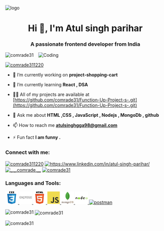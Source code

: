 ![logo](https://miro.medium.com/max/828/1*OxT7UjIwhklKE8d8SFyo7g.gif)
<h1 align="center">Hi 👋, I'm Atul singh parihar</h1>
<h3 align="center">A passionate frontend developer from India</h3>
<img align="right" alt="Coding" width="400" src="https://cdn.dribbble.com/users/1162077/screenshots/3848914/programmer.gif">
<p align="left"> <img src="https://komarev.com/ghpvc/?username=comrade31&label=Profile%20views&color=0e75b6&style=flat" alt="comrade31" /> </p>

<p align="left"> <a href="https://twitter.com/comrade311220" target="blank"><img src="https://img.shields.io/twitter/follow/comrade311220?logo=twitter&style=for-the-badge" alt="comrade311220" /></a> </p>

- 🔭 I’m currently working on **project-shopping-cart**

- 🌱 I’m currently learning **React , DSA**

- 👨‍💻 All of my projects are available at [https://github.com/comrade31/Function-Up-Project-s-.git](https://github.com/comrade31/Function-Up-Project-s-.git)

- 💬 Ask me about **HTML ,CSS , JavaScript , Nodejs , MongoDb , github**

- 📫 How to reach me **atulsinghgga98@gmail.com**

- ⚡ Fun fact **I am funny .**

<h3 align="left">Connect with me:</h3>
<p align="left">
<a href="https://twitter.com/comrade311220" target="blank"><img align="center" src="https://raw.githubusercontent.com/rahuldkjain/github-profile-readme-generator/master/src/images/icons/Social/twitter.svg" alt="comrade311220" height="30" width="40" /></a>
<a href="[https://linkedin.com/in/https://www.linkedin.com/in/atul-singh-parihar/](https://www.linkedin.com/in/atul-singh-parihar)" target="blank"><img align="center" src="https://raw.githubusercontent.com/rahuldkjain/github-profile-readme-generator/master/src/images/icons/Social/linked-in-alt.svg" alt="https://www.linkedin.com/in/atul-singh-parihar/" height="30" width="40" /></a>
<a href="https://instagram.com/_._.comrade.__" target="blank"><img align="center" src="https://raw.githubusercontent.com/rahuldkjain/github-profile-readme-generator/master/src/images/icons/Social/instagram.svg" alt="_._.comrade.__" height="30" width="40" /></a>
<a href="https://www.leetcode.com/comrade31" target="blank"><img align="center" src="https://raw.githubusercontent.com/rahuldkjain/github-profile-readme-generator/master/src/images/icons/Social/leet-code.svg" alt="comrade31" height="30" width="40" /></a>
</p>

<h3 align="left">Languages and Tools:</h3>
<p align="left"> <a href="https://www.w3schools.com/css/" target="_blank" rel="noreferrer"> <img src="https://raw.githubusercontent.com/devicons/devicon/master/icons/css3/css3-original-wordmark.svg" alt="css3" width="40" height="40"/> </a> <a href="https://expressjs.com" target="_blank" rel="noreferrer"> <img src="https://raw.githubusercontent.com/devicons/devicon/master/icons/express/express-original-wordmark.svg" alt="express" width="40" height="40"/> </a> <a href="https://www.w3.org/html/" target="_blank" rel="noreferrer"> <img src="https://raw.githubusercontent.com/devicons/devicon/master/icons/html5/html5-original-wordmark.svg" alt="html5" width="40" height="40"/> </a> <a href="https://developer.mozilla.org/en-US/docs/Web/JavaScript" target="_blank" rel="noreferrer"> <img src="https://raw.githubusercontent.com/devicons/devicon/master/icons/javascript/javascript-original.svg" alt="javascript" width="40" height="40"/> </a> <a href="https://www.mongodb.com/" target="_blank" rel="noreferrer"> <img src="https://raw.githubusercontent.com/devicons/devicon/master/icons/mongodb/mongodb-original-wordmark.svg" alt="mongodb" width="40" height="40"/> </a> <a href="https://nodejs.org" target="_blank" rel="noreferrer"> <img src="https://raw.githubusercontent.com/devicons/devicon/master/icons/nodejs/nodejs-original-wordmark.svg" alt="nodejs" width="40" height="40"/> </a> <a href="https://postman.com" target="_blank" rel="noreferrer"> <img src="https://www.vectorlogo.zone/logos/getpostman/getpostman-icon.svg" alt="postman" width="40" height="40"/> </a> </p>

<p><img align="left" src="https://github-readme-stats.vercel.app/api/top-langs?username=comrade31&show_icons=true&locale=en&layout=compact" alt="comrade31" /></p>

<p>&nbsp;<img align="center" src="https://github-readme-stats.vercel.app/api?username=comrade31&show_icons=true&locale=en" alt="comrade31" /></p>

<p><img align="center" src="https://github-readme-streak-stats.herokuapp.com/?user=comrade31&" alt="comrade31" /></p>
